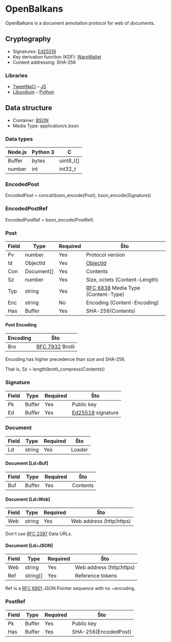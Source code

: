 OpenBalkans
===

OpenBalkans is a document annotation protocol for web of documents.

Cryptography
---

- Signatures: [Ed25519][Ed25519]
- Key derivation function (KDF): [WarpWallet][WarpWallet]
- Content addressing: SHA-256

### Libraries

- [TweetNaCl][TweetNaCl] – [JS][TweetNaClJS]
- [Libsodium][Libsodium] – [Python][PyNaCl]

Data structure
---

- Container: [BSON][BSON]
- Media Type: application/x.bson

### Data types

| Node.js | Python 3 | C
| --- | --- | ---
| Buffer | bytes | uint8_t[]
| number | int | int32_t

### EncodedPost

EncodedPost = concat(bson_encode(Post), bson_encode(Signature))

### EncodedPostRef

EncodedPostRef = bson_encode(PostRef)

### Post

| Field | Type | Required | Što
| --- | --- | --- | ---
| Pv | number | Yes | Protocol version
| Id | ObjectId | Yes | [ObjectId][ObjectId]
| Con | Document[] | Yes | Contents
| Sz | number | Yes | Size, octets (Content-Length)
| Typ | string | Yes | [RFC 6838][MediaType] Media Type (Content-Type)
| Enc | string | No | Encoding (Content-Encoding)
| Has | Buffer | Yes | SHA-256(Contents)

#### Post Encoding

| Encoding | Što
| --- | ---
| Bro | [RFC 7932][Brotli] Brotli

Encoding has higher precedence than size and SHA-256.

That is, Sz = length(brotli_compress(Contents))

### Signature

| Field | Type | Required | Što
| --- | --- | --- | ---
| Pk | Buffer | Yes | Public key
| Ed | Buffer | Yes | [Ed25519][Ed25519] signature

### Document

| Field | Type | Required | Što
| --- | --- | --- | ---
| Ld | string | Yes | Loader

#### Document [Ld=Buf]

| Field | Type | Required | Što
| --- | --- | --- | ---
| Buf | Buffer | Yes | Contents

#### Document [Ld=Web]

| Field | Type | Required | Što
| --- | --- | --- | ---
| Web | string | Yes | Web address (http¦https)

Don't use [RFC 2397][DataURLs] Data URLs.

#### Document [Ld=JSON]

| Field | Type | Required | Što
| --- | --- | --- | ---
| Web | string | Yes | Web address (http¦https)
| Ref | string[] | Yes | Reference tokens

Ref is a [RFC 6901][JSONPointer] JSON Pointer sequence with no ~encoding.

### PostRef

| Field | Type | Required | Što
| --- | --- | --- | ---
| Pk | Buffer | Yes | Public key
| Has | Buffer | Yes | SHA-256(EncodedPost)

[Brotli]: https://tools.ietf.org/html/rfc7932
[BSON]: http://bsonspec.org/
[DataURLs]: https://tools.ietf.org/html/rfc2397
[Ed25519]: https://ed25519.cr.yp.to/
[JSONPointer]: https://tools.ietf.org/html/rfc6901
[Libsodium]: https://libsodium.org/
[MediaType]: https://tools.ietf.org/html/rfc6838
[ObjectId]: https://docs.mongodb.com/manual/reference/bson-types/#objectid
[PyNaCl]: https://pypi.org/project/PyNaCl/
[TweetNaCl]: https://tweetnacl.cr.yp.to/
[TweetNaClJS]: https://www.npmjs.com/package/tweetnacl
[WarpWallet]: https://keybase.io/warp/
